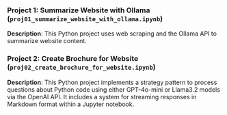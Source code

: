 ### Project 1: Summarize Website with Ollama (`proj01_summarize_website_with_ollama.ipynb`)

**Description**: This Python project uses web scraping and the Ollama API to summarize website content.

### Project 2: Create Brochure for Website (`proj02_create_brochure_for_website.ipynb`)

**Description**: This Python project implements a strategy pattern to process questions about Python code using either GPT-4o-mini or Llama3.2 models via the OpenAI API. It includes a system for streaming responses in Markdown format within a Jupyter notebook.
